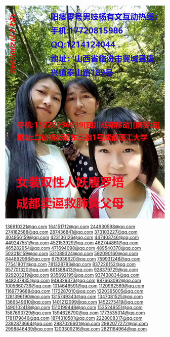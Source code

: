 ![](./tumblr_1712e4c1640ece00eaa7f46eb528db38_ea7c1c75_1280.jpg)

136910221@qq.com 164151712@qq.com 244930598@qq.com 274182588@qq.com 287436841@qq.com 373103227@qq.com 404956159@qq.com 423136126@qq.com 447403746@qq.com 449247551@qq.com 452153929@qq.com 462744861@qq.com 465282954@qq.com 471694098@qq.com 489540370@qq.com 503018159@qq.com 531089324@qq.com 592090160@qq.com 644892996@qq.com 675936620@qq.com 759931248@qq.com 775418011@qq.com 781328783@qq.com 837226152@qq.com 857701320@qq.com 861388413@qq.com 928379729@qq.com 929203219@qq.com 935692195@qq.com 937430834@qq.com 948237835@qq.com 949329373@qq.com 987663092@qq.com 1005660739@qq.com 1014646591@qq.com 1120962569@qq.com 1169779688@qq.com 1172287010@qq.com 1220395005@qq.com 1281396190@qq.com 1315749343@qq.com 1347081525@qq.com 1366549610@qq.com 1401212099@qq.com 1452275419@qq.com 1490102418@qq.com 1510199448@qq.com 1535249551@qq.com 1587693729@qq.com 1594626790@qq.com 1773535314@qq.com 1781179846@qq.com 1874310581@qq.com 2228008317@qq.com 2392873664@qq.com 2987026601@qq.com 2992077272@qq.com 2998846439@qq.com 1203309216@qq.com 2821164964@qq.com
